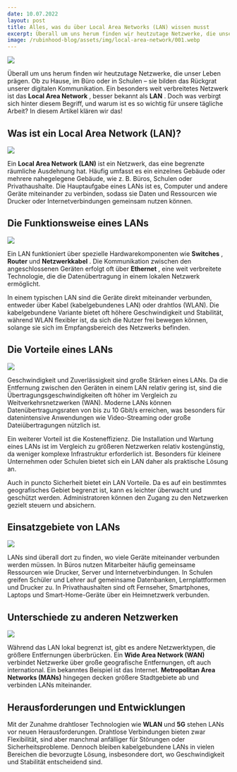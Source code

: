 ```yaml
---
date: 10.07.2022
layout: post
title: Alles, was du über Local Area Networks (LAN) wissen musst
excerpt: Überall um uns herum finden wir heutzutage Netzwerke, die unser Leben prägen. Ob zu Hause, im Büro oder in Schulen – sie bilden das Rückgrat unserer digitalen Kommunikation. Ein besonders weit verbreitetes Netzwerk ist das Local Area Network, besser bekannt als LAN.
image: /rubinhood-blog/assets/img/local-area-network/001.webp
---
```


![](/rubinhood-blog/assets/img/local-area-network/001.jpg)

Überall um uns herum finden wir heutzutage Netzwerke, die unser Leben prägen. Ob zu Hause, im Büro oder in Schulen – sie bilden das Rückgrat unserer digitalen Kommunikation. Ein besonders weit verbreitetes Netzwerk ist das  **Local Area Network** , besser bekannt als  **LAN** . Doch was verbirgt sich hinter diesem Begriff, und warum ist es so wichtig für unsere tägliche Arbeit? In diesem Artikel klären wir das!

## Was ist ein Local Area Network (LAN)?
![](/rubinhood-blog/assets/img/local-area-network/002.jpg)

Ein **Local Area Network (LAN)** ist ein Netzwerk, das eine begrenzte räumliche Ausdehnung hat. Häufig umfasst es ein einzelnes Gebäude oder mehrere nahegelegene Gebäude, wie z. B. Büros, Schulen oder Privathaushalte. Die Hauptaufgabe eines LANs ist es, Computer und andere Geräte miteinander zu verbinden, sodass sie Daten und Ressourcen wie Drucker oder Internetverbindungen gemeinsam nutzen können.

## Die Funktionsweise eines LANs
![](/rubinhood-blog/assets/img/local-area-network/003.jpg)

Ein LAN funktioniert über spezielle Hardwarekomponenten wie  **Switches** , **Router** und  **Netzwerkkabel** . Die Kommunikation zwischen den angeschlossenen Geräten erfolgt oft über  **Ethernet** , eine weit verbreitete Technologie, die die Datenübertragung in einem lokalen Netzwerk ermöglicht.

In einem typischen LAN sind die Geräte direkt miteinander verbunden, entweder über Kabel (kabelgebundenes LAN) oder drahtlos (WLAN). Die kabelgebundene Variante bietet oft höhere Geschwindigkeit und Stabilität, während WLAN flexibler ist, da sich die Nutzer frei bewegen können, solange sie sich im Empfangsbereich des Netzwerks befinden.

## Die Vorteile eines LANs

![](/rubinhood-blog/assets/img/local-area-network/004.jpg)

Geschwindigkeit und Zuverlässigkeit sind große Stärken eines LANs. Da die Entfernung zwischen den Geräten in einem LAN relativ gering ist, sind die Übertragungsgeschwindigkeiten oft höher im Vergleich zu Weitverkehrsnetzwerken (WAN). Moderne LANs können Datenübertragungsraten von bis zu 10 Gbit/s erreichen, was besonders für datenintensive Anwendungen wie Video-Streaming oder große Dateiübertragungen nützlich ist.

Ein weiterer Vorteil ist die Kosteneffizienz. Die Installation und Wartung eines LANs ist im Vergleich zu größeren Netzwerken relativ kostengünstig, da weniger komplexe Infrastruktur erforderlich ist. Besonders für kleinere Unternehmen oder Schulen bietet sich ein LAN daher als praktische Lösung an.

Auch in puncto Sicherheit bietet ein LAN Vorteile. Da es auf ein bestimmtes geografisches Gebiet begrenzt ist, kann es leichter überwacht und geschützt werden. Administratoren können den Zugang zu den Netzwerken gezielt steuern und absichern.

## Einsatzgebiete von LANs
![](/rubinhood-blog/assets/img/local-area-network/005.jpg)

LANs sind überall dort zu finden, wo viele Geräte miteinander verbunden werden müssen. In Büros nutzen Mitarbeiter häufig gemeinsame Ressourcen wie Drucker, Server und Internetverbindungen. In Schulen greifen Schüler und Lehrer auf gemeinsame Datenbanken, Lernplattformen und Drucker zu. In Privathaushalten sind oft Fernseher, Smartphones, Laptops und Smart-Home-Geräte über ein Heimnetzwerk verbunden.

## Unterschiede zu anderen Netzwerken
![](/rubinhood-blog/assets/img/local-area-network/006.jpg)

Während das LAN lokal begrenzt ist, gibt es andere Netzwerktypen, die größere Entfernungen überbrücken. Ein **Wide Area Network (WAN)** verbindet Netzwerke über große geografische Entfernungen, oft auch international. Ein bekanntes Beispiel ist das Internet. **Metropolitan Area Networks (MANs)** hingegen decken größere Stadtgebiete ab und verbinden LANs miteinander.

## Herausforderungen und Entwicklungen

Mit der Zunahme drahtloser Technologien wie **WLAN** und **5G** stehen LANs vor neuen Herausforderungen. Drahtlose Verbindungen bieten zwar Flexibilität, sind aber manchmal anfälliger für Störungen oder Sicherheitsprobleme. Dennoch bleiben kabelgebundene LANs in vielen Bereichen die bevorzugte Lösung, insbesondere dort, wo Geschwindigkeit und Stabilität entscheidend sind.
